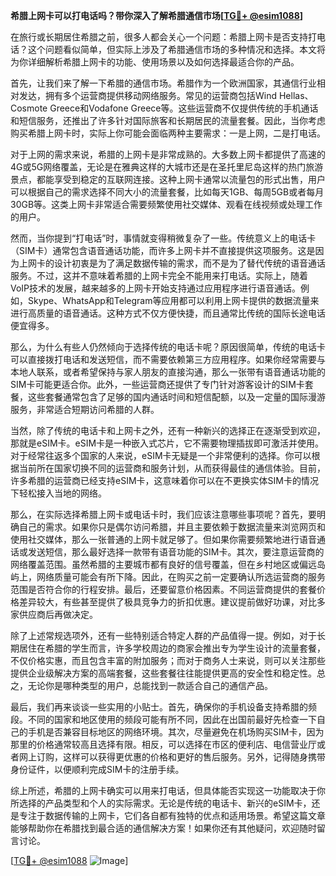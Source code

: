 **希腊上网卡可以打电话吗？带你深入了解希腊通信市场[[TG💪+ @esim1088](https://t.me/s/esim1088)]**

在旅行或长期居住希腊之前，很多人都会关心一个问题：希腊上网卡是否支持打电话？这个问题看似简单，但实际上涉及了希腊通信市场的多种情况和选择。本文将为你详细解析希腊上网卡的功能、使用场景以及如何选择最适合你的产品。

首先，让我们来了解一下希腊的通信市场。希腊作为一个欧洲国家，其通信行业相对发达，拥有多个运营商提供移动网络服务。常见的运营商包括Wind Hellas、Cosmote Greece和Vodafone Greece等。这些运营商不仅提供传统的手机通话和短信服务，还推出了许多针对国际旅客和长期居民的流量套餐。因此，当你考虑购买希腊上网卡时，实际上你可能会面临两种主要需求：一是上网，二是打电话。

对于上网的需求来说，希腊的上网卡是非常成熟的。大多数上网卡都提供了高速的4G或5G网络覆盖，无论是在雅典这样的大城市还是在圣托里尼岛这样的热门旅游景点，都能享受到稳定的互联网连接。这种上网卡通常以流量包的形式出售，用户可以根据自己的需求选择不同大小的流量套餐，比如每天1GB、每周5GB或者每月30GB等。这类上网卡非常适合需要频繁使用社交媒体、观看在线视频或处理工作的用户。

然而，当你提到“打电话”时，事情就变得稍微复杂了一些。传统意义上的电话卡（SIM卡）通常包含语音通话功能，而许多上网卡并不直接提供这项服务。这是因为上网卡的设计初衷是为了满足数据传输的需求，而不是为了替代传统的语音通话服务。不过，这并不意味着希腊的上网卡完全不能用来打电话。实际上，随着VoIP技术的发展，越来越多的上网卡开始支持通过应用程序进行语音通话。例如，Skype、WhatsApp和Telegram等应用都可以利用上网卡提供的数据流量来进行高质量的语音通话。这种方式不仅方便快捷，而且通常比传统的国际长途电话便宜得多。

那么，为什么有些人仍然倾向于选择传统的电话卡呢？原因很简单，传统的电话卡可以直接拨打电话和发送短信，而不需要依赖第三方应用程序。如果你经常需要与本地人联系，或者希望保持与家人朋友的直接沟通，那么一张带有语音通话功能的SIM卡可能更适合你。此外，一些运营商还提供了专门针对游客设计的SIM卡套餐，这些套餐通常包含了足够的国内通话时间和短信配额，以及一定量的国际漫游服务，非常适合短期访问希腊的人群。

当然，除了传统的电话卡和上网卡之外，还有一种新兴的选择正在逐渐受到欢迎，那就是eSIM卡。eSIM卡是一种嵌入式芯片，它不需要物理插拔即可激活并使用。对于经常往返多个国家的人来说，eSIM卡无疑是一个非常便利的选择。你可以根据当前所在国家切换不同的运营商和服务计划，从而获得最佳的通信体验。目前，许多希腊的运营商已经支持eSIM卡，这意味着你可以在不更换实体SIM卡的情况下轻松接入当地的网络。

那么，在实际选择希腊上网卡或电话卡时，我们应该注意哪些事项呢？首先，要明确自己的需求。如果你只是偶尔访问希腊，并且主要依赖于数据流量来浏览网页和使用社交媒体，那么一张普通的上网卡就足够了。但如果你需要频繁地进行语音通话或发送短信，那么最好选择一款带有语音功能的SIM卡。其次，要注意运营商的网络覆盖范围。虽然希腊的主要城市都有良好的信号覆盖，但在乡村地区或偏远岛屿上，网络质量可能会有所下降。因此，在购买之前一定要确认所选运营商的服务范围是否符合你的行程安排。最后，还要留意价格因素。不同运营商提供的套餐价格差异较大，有些甚至提供了极具竞争力的折扣优惠。建议提前做好功课，对比多家供应商后再做决定。

除了上述常规选项外，还有一些特别适合特定人群的产品值得一提。例如，对于长期居住在希腊的学生而言，许多学校周边的商家会推出专为学生设计的流量套餐，不仅价格实惠，而且包含丰富的附加服务；而对于商务人士来说，则可以关注那些提供企业级解决方案的高端套餐，这些套餐往往能提供更高的安全性和稳定性。总之，无论你是哪种类型的用户，总能找到一款适合自己的通信产品。

最后，我们再来谈谈一些实用的小贴士。首先，确保你的手机设备支持希腊的频段。不同的国家和地区使用的频段可能有所不同，因此在出国前最好先检查一下自己的手机是否兼容目标地区的网络环境。其次，尽量避免在机场购买SIM卡，因为那里的价格通常较高且选择有限。相反，可以选择在市区的便利店、电信营业厅或者网上订购，这样可以获得更优惠的价格和更好的售后服务。另外，记得随身携带身份证件，以便顺利完成SIM卡的注册手续。

综上所述，希腊的上网卡确实可以用来打电话，但具体能否实现这一功能取决于你所选择的产品类型和个人的实际需求。无论是传统的电话卡、新兴的eSIM卡，还是专注于数据传输的上网卡，它们各自都有独特的优点和适用场景。希望这篇文章能够帮助你在希腊找到最合适的通信解决方案！如果你还有其他疑问，欢迎随时留言讨论。

[[TG💪+ @esim1088](https://t.me/s/esim1088) ![Image](https://i.postimg.cc/4NQfJmqS/Snipaste-2025-05-13-00-14-12.png)]